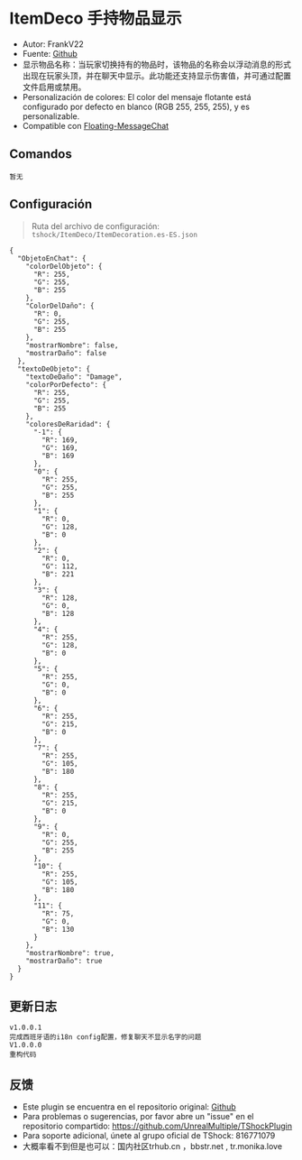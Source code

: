 # ItemDeco 手持物品显示

- Autor: FrankV22
- Fuente: [Github](https://github.com/itsFrankV22/ItemsDeco-Plugin)
- 显示物品名称：当玩家切换持有的物品时，该物品的名称会以浮动消息的形式出现在玩家头顶，并在聊天中显示。此功能还支持显示伤害值，并可通过配置文件启用或禁用。
- Personalización de colores: El color del mensaje flotante está configurado por defecto en blanco (RGB 255, 255, 255), y es personalizable.
- Compatible con [Floating-MessageChat](https://github.com/itsFrankV22/FloatingText-Chat)

## Comandos

```
暂无
```

## Configuración

> Ruta del archivo de configuración: `tshock/ItemDeco/ItemDecoration.es-ES.json`

```json5
{
  "ObjetoEnChat": {
    "colorDelObjeto": {
      "R": 255,
      "G": 255,
      "B": 255
    },
    "ColorDelDaño": {
      "R": 0,
      "G": 255,
      "B": 255
    },
    "mostrarNombre": false,
    "mostrarDaño": false
  },
  "textoDeObjeto": {
    "textoDeDaño": "Damage",
    "colorPorDefecto": {
      "R": 255,
      "G": 255,
      "B": 255
    },
    "coloresDeRaridad": {
      "-1": {
        "R": 169,
        "G": 169,
        "B": 169
      },
      "0": {
        "R": 255,
        "G": 255,
        "B": 255
      },
      "1": {
        "R": 0,
        "G": 128,
        "B": 0
      },
      "2": {
        "R": 0,
        "G": 112,
        "B": 221
      },
      "3": {
        "R": 128,
        "G": 0,
        "B": 128
      },
      "4": {
        "R": 255,
        "G": 128,
        "B": 0
      },
      "5": {
        "R": 255,
        "G": 0,
        "B": 0
      },
      "6": {
        "R": 255,
        "G": 215,
        "B": 0
      },
      "7": {
        "R": 255,
        "G": 105,
        "B": 180
      },
      "8": {
        "R": 255,
        "G": 215,
        "B": 0
      },
      "9": {
        "R": 0,
        "G": 255,
        "B": 255
      },
      "10": {
        "R": 255,
        "G": 105,
        "B": 180
      },
      "11": {
        "R": 75,
        "G": 0,
        "B": 130
      }
    },
    "mostrarNombre": true,
    "mostrarDaño": true
  }
}
```

## 更新日志

```
v1.0.0.1
完成西班牙语的i18n config配置，修复聊天不显示名字的问题
V1.0.0.0
重构代码
```

## 反馈

- Este plugin se encuentra en el repositorio original: [Github](https://github.com/itsFrankV22/ItemsDeco-Plugin)
- Para problemas o sugerencias, por favor abre un "issue" en el repositorio compartido: https://github.com/UnrealMultiple/TShockPlugin
- Para soporte adicional, únete al grupo oficial de TShock: 816771079
- 大概率看不到但是也可以：国内社区trhub.cn ，bbstr.net , tr.monika.love
